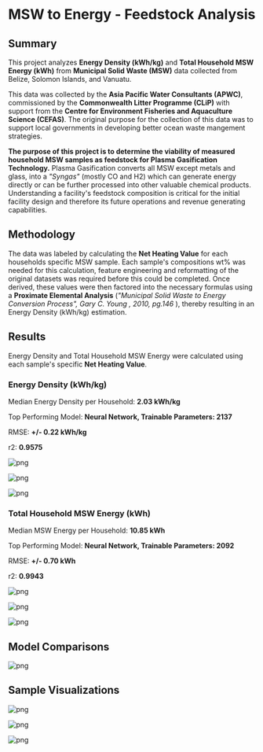 # MSW to Energy - Feedstock Analysis

## Summary
 This project analyzes <b>Energy Density (kWh/kg)</b> and <b>Total Household MSW Energy (kWh)</b> from <b>Municipal
 Solid Waste (MSW)</b> data collected from Belize, Solomon Islands, and Vanuatu. 
 
 This data was collected by the <b>Asia Pacific Water Consultants (APWC)</b>, commissioned by the <b>Commonwealth Litter Programme (CLiP)</b>
 with support from the <b> Centre for Environment Fisheries and Aquaculture Science (CEFAS)</b>. The original purpose for 
 the collection of this data was to support local governments in developing better ocean waste mangement strategies.  
 
 <b>The purpose of this project is to determine the viability of measured household MSW samples as feedstock for Plasma Gasification 
 Technology.</b> Plasma Gasification converts all MSW except metals and glass, into a <i>"Syngas"</i> (mostly CO and H2) which 
 can generate energy directly or can be further processed into other valuable chemical products. Understanding a facility's 
 feedstock composition is critical for the initial facility design and therefore its future operations and revenue 
 generating capabilities.
 
 ## Methodology
 The data was labeled by calculating the <b>Net Heating Value</b> for each households specific MSW sample.  Each sample's
 compositions wt% was needed for this calculation, feature engineering and reformatting of the original datasets was required before
 this could be completed.  Once derived, these values were then factored into the necessary formulas using a <b>Proximate Elemental Analysis</b> 
 (<i>"Municipal Solid Waste to Energy Conversion Process", Gary C. Young , 2010, pg.146 </i>), thereby resulting in an 
 Energy Density (kWh/kg) estimation.
 
 ## Results
 Energy Density and Total Household MSW Energy were calculated using each sample's specific <b>Net Heating Value</b>.
 
 ### Energy Density (kWh/kg)
 Median Energy Density per Household: <b>2.03 kWh/kg</b>
 
 Top Performing Model: <b>Neural Network, Trainable Parameters: 2137</b>
 
 RMSE: <b>+/- 0.22 kWh/kg</b>
 
 r2: <b>0.9575</b>
 
  ![png](Image_Files/Combined_Model_Energy_Density/output_104_0.png)
  
  ![png](Image_Files/Combined_Model_Energy_Density/output_104_1.png)
  
  ![png](Image_Files/Combined_Model_Energy_Density/output_104_2.png)

 ### Total Household MSW Energy (kWh)
 Median MSW Energy per Household: <b>10.85 kWh</b>
 
 Top Performing Model: <b>Neural Network, Trainable Parameters: 2092</b>
 
 RMSE: <b>+/- 0.70 kWh</b>
 
 r2: <b>0.9943</b>
 
 ![png](Image_Files/Combined_Model_Total_Energy/output_105_0.png)
 
 ![png](Image_Files/Combined_Model_Total_Energy/output_105_1.png)
 
 ![png](Image_Files/Combined_Model_Total_Energy/output_105_2.png)
 
 ## Model Comparisons
 
 ![png](Image_Files/EDA_Visualizations/model_comps.PNG)
 
 ## Sample Visualizations

 ![png](Image_Files/EDA_Visualizations/belize_folium_map.PNG)

 ![png](Image_Files/EDA_Visualizations/output_38_1.png)
 
 ![png](Image_Files/Combined_Model_Total_Energy/output_80_0.png)

